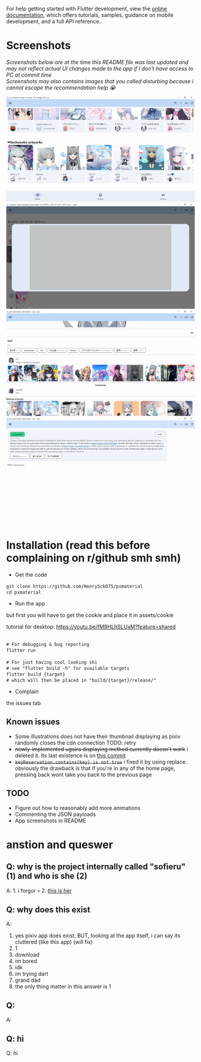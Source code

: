 
For help getting started with Flutter development, view the
[online documentation](https://docs.flutter.dev/), which offers tutorials,
samples, guidance on mobile development, and a full API reference.

# Screenshots 
*Screenshots below are at the time this README file was last updated and may not reflect actual UI changes made to the app if I don't have access to PC at commit time*<br/>
*Screenshots may also contains images that you called disturbing because i cannot escape the recommendation help :sob:*

![home page](https://github.com/HenrySck075/pxmaterial/blob/main/assets/scr/home.png)
![this is when the payload is undocumented](https://github.com/HenrySck075/pxmaterial/blob/main/assets/scr/thick%20gray%20box.png)
![](https://github.com/HenrySck075/pxmaterial/blob/main/assets/scr/ugly%20ass%20artwork%20page.png)
![fill this](https://github.com/HenrySck075/pxmaterial/blob/main/assets/scr/request.png)
# Installation (read this before complaining on r/github smh smh)
- Get the code 
```
git clone https://github.com/HenrySck075/pxmaterial
cd pxmaterial
```
- Run the app

but first you will have to get the cookie and place it in assets/cookie

tutorial for desktop: https://youtu.be/fM9HLhSLUxM?feature=shared
```

# For debugging & bug reporting
flutter run

# For just having cool looking shi
# see "flutter build -h" for available targets
flutter build {target}
# which will then be placed in "build/{target}/release/"
```
- Complain 

the issues tab

## Known issues
- Some illustrations does not have their thumbnail displaying as pixiv randomly closes the cdn connection
TODO: retry
- ~~newly-implemented ugoira displaying method currently doesn't work~~ i deleted it. Its last existence is on [this commit](https://github.com/HenrySck075/pxmaterial/commit/98ac1836241f2a8908af751faf8882d349021e9e)
- ~~`keyReservation.contains(key) is not true`~~ i fixed it by using replace. obviously the drawback is that if you're in any of the home page, pressing back wont take you back to the previous page

## TODO
- Figure out how to reasonably add more animations 
- Commenting the JSON payloads 
- App screenshots in README

# anstion and queswer
## Q: why is the project internally called "sofieru" (1) and who is she (2)
A: 1. i forgor :skull: 2. [this is her](https://www.youtube.com/@sofieruvtuber)

## Q: why does this exist 
A: 
1. yes pixiv app does exist, BUT, looking at the app itself, i can say its cluttered (like this app) (will fix)
2. 1 
3. download
4. im bored 
5. idk
6. im trying dart
7. grand dad
8. the only thing matter in this answer is 1

## Q: 
A: 

## Q: hi 
Q: hi

